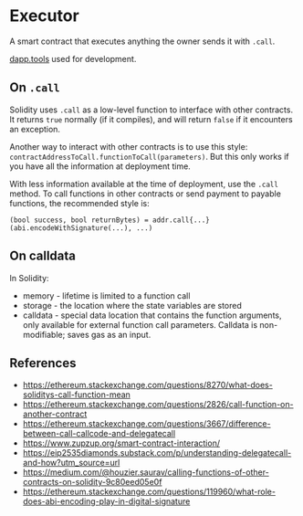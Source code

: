 # Executor

A smart contract that executes anything the owner sends it with `.call`.

[dapp.tools](dapp.tools) used for development.

## On `.call`

Solidity uses `.call` as a low-level function to interface with other contracts. It returns `true` normally (if it compiles), and will return `false` if it encounters an exception.

Another way to interact with other contracts is to use this style:
`contractAddressToCall.functionToCall(parameters)`. But this only works if you have all the information at deployment time.

With less information available at the time of deployment, use the `.call` method. To call functions in other contracts or send payment to payable functions, the recommended style is:

`(bool success, bool returnBytes) = addr.call{...}(abi.encodeWithSignature(...), ...)`

## On calldata

In Solidity:

- memory - lifetime is limited to a function call
- storage - the location where the state variables are stored
- calldata - special data location that contains the function arguments, only available for external function call parameters. Calldata is non-modifiable; saves gas as an input.

## References

- https://ethereum.stackexchange.com/questions/8270/what-does-soliditys-call-function-mean
- https://ethereum.stackexchange.com/questions/2826/call-function-on-another-contract
- https://ethereum.stackexchange.com/questions/3667/difference-between-call-callcode-and-delegatecall
- https://www.zupzup.org/smart-contract-interaction/
- https://eip2535diamonds.substack.com/p/understanding-delegatecall-and-how?utm_source=url
- https://medium.com/@houzier.saurav/calling-functions-of-other-contracts-on-solidity-9c80eed05e0f
- https://ethereum.stackexchange.com/questions/119960/what-role-does-abi-encoding-play-in-digital-signature